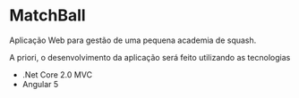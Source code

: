 # MatchBall

Aplicação Web para gestão de uma pequena academia de squash.

A priori, o desenvolvimento da aplicação será feito utilizando as tecnologias

* .Net Core 2.0 MVC
* Angular 5

